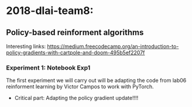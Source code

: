 # 2018-dlai-team8: 
## Policy-based reinforment algorithms
Interesting links:
https://medium.freecodecamp.org/an-introduction-to-policy-gradients-with-cartpole-and-doom-495b5ef2207f 

### Experiment 1: Notebook Exp1
The first experiment we will carry out will be adapting the code from lab06 reinforment learning by Victor Campos to work with PyTorch.

- Critical part: Adapting the policy gradient update!!!!
